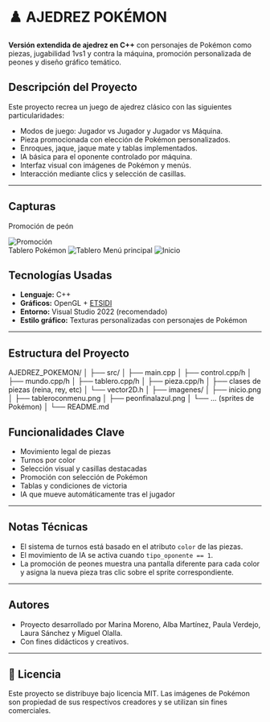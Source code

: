 # ♟️ AJEDREZ POKÉMON

**Versión extendida de ajedrez en C++** con personajes de Pokémon como piezas, jugabilidad 1vs1 y contra la máquina, promoción personalizada de peones y diseño gráfico temático.

## Descripción del Proyecto

Este proyecto recrea un juego de ajedrez clásico con las siguientes particularidades:

- Modos de juego: Jugador vs Jugador y Jugador vs Máquina.
- Pieza promocionada con elección de Pokémon personalizados.
- Enroques, jaque, jaque mate y tablas implementados.
- IA básica para el oponente controlado por máquina.
- Interfaz visual con imágenes de Pokémon y menús.
- Interacción mediante clics y selección de casillas.

---

## Capturas

Promoción de peón  

 ![Promoción](imagenes/peonfinalazul.png)  
Tablero Pokémon
![Tablero](imagenes/tablerocompletoajedrez.png) 
Menú principal
![Inicio](imagenes/inicio.png) 


##  Tecnologías Usadas

- **Lenguaje:** C++
- **Gráficos:** OpenGL + [ETSIDI](https://github.com/Etsidi/ETSIDI)
- **Entorno:** Visual Studio 2022 (recomendado)
- **Estilo gráfico:** Texturas personalizadas con personajes de Pokémon

---

## Estructura del Proyecto
AJEDREZ_POKEMON/
│
├── src/
│ ├── main.cpp
│ ├── control.cpp/h
│ ├── mundo.cpp/h
│ ├── tablero.cpp/h
│ ├── pieza.cpp/h
│ ├── clases de piezas (reina, rey, etc)
│ └── vector2D.h
│
├── imagenes/
│ ├── inicio.png
│ ├── tableroconmenu.png
│ ├── peonfinalazul.png
│ └── ... (sprites de Pokémon)
│
└── README.md

## Funcionalidades Clave

- Movimiento legal de piezas
- Turnos por color
- Selección visual y casillas destacadas
- Promoción con selección de Pokémon
- Tablas y condiciones de victoria
- IA que mueve automáticamente tras el jugador

---

##  Notas Técnicas

- El sistema de turnos está basado en el atributo `color` de las piezas.
- El movimiento de IA se activa cuando `tipo_oponente == 1`.
- La promoción de peones muestra una pantalla diferente para cada color y asigna la nueva pieza tras clic sobre el sprite correspondiente.

---

##  Autores

-  Proyecto desarrollado por Marina Moreno, Alba Martínez, Paula Verdejo, Laura Sánchez y Miguel Olalla.
- Con fines didácticos y creativos.

---

## 📜 Licencia

Este proyecto se distribuye bajo licencia MIT. Las imágenes de Pokémon son propiedad de sus respectivos creadores y se utilizan sin fines comerciales.


